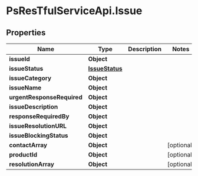 # PsResTfulServiceApi.Issue

## Properties
Name | Type | Description | Notes
------------ | ------------- | ------------- | -------------
**issueId** | **Object** |  | 
**issueStatus** | [**IssueStatus**](IssueStatus.md) |  | 
**issueCategory** | **Object** |  | 
**issueName** | **Object** |  | 
**urgentResponseRequired** | **Object** |  | 
**issueDescription** | **Object** |  | 
**responseRequiredBy** | **Object** |  | 
**issueResolutionURL** | **Object** |  | 
**issueBlockingStatus** | **Object** |  | 
**contactArray** | **Object** |  | [optional] 
**productId** | **Object** |  | [optional] 
**resolutionArray** | **Object** |  | [optional] 

